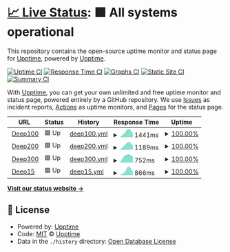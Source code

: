 # [📈 Live Status](https://upptime.github.io/upptime): <!--live status--> **🟩 All systems operational**

This repository contains the open-source uptime monitor and status page for [Upptime](https://upptime.js.org), powered by [Upptime](https://github.com/upptime/upptime).

[![Uptime CI](https://github.com/Levinna/upptime/workflows/Uptime%20CI/badge.svg)](https://github.com/Levinna/upptime/actions?query=workflow%3A%22Uptime+CI%22)
[![Response Time CI](https://github.com/Levinna/upptime/workflows/Response%20Time%20CI/badge.svg)](https://github.com/Levinna/upptime/actions?query=workflow%3A%22Response+Time+CI%22)
[![Graphs CI](https://github.com/Levinna/upptime/workflows/Graphs%20CI/badge.svg)](https://github.com/Levinna/upptime/actions?query=workflow%3A%22Graphs+CI%22)
[![Static Site CI](https://github.com/Levinna/upptime/workflows/Static%20Site%20CI/badge.svg)](https://github.com/Levinna/upptime/actions?query=workflow%3A%22Static+Site+CI%22)
[![Summary CI](https://github.com/Levinna/upptime/workflows/Summary%20CI/badge.svg)](https://github.com/Levinna/upptime/actions?query=workflow%3A%22Summary+CI%22)

With [Upptime](https://upptime.js.org), you can get your own unlimited and free uptime monitor and status page, powered entirely by a GitHub repository. We use [Issues](https://github.com/upptime/upptime/issues) as incident reports, [Actions](https://github.com/Levinna/upptime/actions) as uptime monitors, and [Pages](https://upptime.github.io/upptime) for the status page.

<!--start: status pages-->
<!-- This summary is generated by Upptime (https://github.com/upptime/upptime) -->
<!-- Do not edit this manually, your changes will be overwritten -->
<!-- prettier-ignore -->
| URL | Status | History | Response Time | Uptime |
| --- | ------ | ------- | ------------- | ------ |
| <img alt="" src="https://favicons.githubusercontent.com/deeplearning.handong.edu" height="13"> [Deep100](http://deeplearning.handong.edu) | 🟩 Up | [deep100.yml](https://github.com/Levinna/upptime/commits/HEAD/history/deep100.yml) | <details><summary><img alt="Response time graph" src="./graphs/deep100/response-time-week.png" height="20"> 1441ms</summary><br><a href="https://levinna.github.io/upptime/history/deep100"><img alt="Response time 1441" src="https://img.shields.io/endpoint?url=https%3A%2F%2Fraw.githubusercontent.com%2FLevinna%2Fupptime%2FHEAD%2Fapi%2Fdeep100%2Fresponse-time.json"></a><br><a href="https://levinna.github.io/upptime/history/deep100"><img alt="24-hour response time 1441" src="https://img.shields.io/endpoint?url=https%3A%2F%2Fraw.githubusercontent.com%2FLevinna%2Fupptime%2FHEAD%2Fapi%2Fdeep100%2Fresponse-time-day.json"></a><br><a href="https://levinna.github.io/upptime/history/deep100"><img alt="7-day response time 1441" src="https://img.shields.io/endpoint?url=https%3A%2F%2Fraw.githubusercontent.com%2FLevinna%2Fupptime%2FHEAD%2Fapi%2Fdeep100%2Fresponse-time-week.json"></a><br><a href="https://levinna.github.io/upptime/history/deep100"><img alt="30-day response time 1441" src="https://img.shields.io/endpoint?url=https%3A%2F%2Fraw.githubusercontent.com%2FLevinna%2Fupptime%2FHEAD%2Fapi%2Fdeep100%2Fresponse-time-month.json"></a><br><a href="https://levinna.github.io/upptime/history/deep100"><img alt="1-year response time 1441" src="https://img.shields.io/endpoint?url=https%3A%2F%2Fraw.githubusercontent.com%2FLevinna%2Fupptime%2FHEAD%2Fapi%2Fdeep100%2Fresponse-time-year.json"></a></details> | <details><summary><a href="https://levinna.github.io/upptime/history/deep100">100.00%</a></summary><a href="https://levinna.github.io/upptime/history/deep100"><img alt="All-time uptime 100.00%" src="https://img.shields.io/endpoint?url=https%3A%2F%2Fraw.githubusercontent.com%2FLevinna%2Fupptime%2FHEAD%2Fapi%2Fdeep100%2Fuptime.json"></a><br><a href="https://levinna.github.io/upptime/history/deep100"><img alt="24-hour uptime 100.00%" src="https://img.shields.io/endpoint?url=https%3A%2F%2Fraw.githubusercontent.com%2FLevinna%2Fupptime%2FHEAD%2Fapi%2Fdeep100%2Fuptime-day.json"></a><br><a href="https://levinna.github.io/upptime/history/deep100"><img alt="7-day uptime 100.00%" src="https://img.shields.io/endpoint?url=https%3A%2F%2Fraw.githubusercontent.com%2FLevinna%2Fupptime%2FHEAD%2Fapi%2Fdeep100%2Fuptime-week.json"></a><br><a href="https://levinna.github.io/upptime/history/deep100"><img alt="30-day uptime 100.00%" src="https://img.shields.io/endpoint?url=https%3A%2F%2Fraw.githubusercontent.com%2FLevinna%2Fupptime%2FHEAD%2Fapi%2Fdeep100%2Fuptime-month.json"></a><br><a href="https://levinna.github.io/upptime/history/deep100"><img alt="1-year uptime 100.00%" src="https://img.shields.io/endpoint?url=https%3A%2F%2Fraw.githubusercontent.com%2FLevinna%2Fupptime%2FHEAD%2Fapi%2Fdeep100%2Fuptime-year.json"></a></details>
| <img alt="" src="https://favicons.githubusercontent.com/deeplearning.handong.edu" height="13"> [Deep200](http://deeplearning.handong.edu) | 🟩 Up | [deep200.yml](https://github.com/Levinna/upptime/commits/HEAD/history/deep200.yml) | <details><summary><img alt="Response time graph" src="./graphs/deep200/response-time-week.png" height="20"> 1189ms</summary><br><a href="https://levinna.github.io/upptime/history/deep200"><img alt="Response time 1189" src="https://img.shields.io/endpoint?url=https%3A%2F%2Fraw.githubusercontent.com%2FLevinna%2Fupptime%2FHEAD%2Fapi%2Fdeep200%2Fresponse-time.json"></a><br><a href="https://levinna.github.io/upptime/history/deep200"><img alt="24-hour response time 1189" src="https://img.shields.io/endpoint?url=https%3A%2F%2Fraw.githubusercontent.com%2FLevinna%2Fupptime%2FHEAD%2Fapi%2Fdeep200%2Fresponse-time-day.json"></a><br><a href="https://levinna.github.io/upptime/history/deep200"><img alt="7-day response time 1189" src="https://img.shields.io/endpoint?url=https%3A%2F%2Fraw.githubusercontent.com%2FLevinna%2Fupptime%2FHEAD%2Fapi%2Fdeep200%2Fresponse-time-week.json"></a><br><a href="https://levinna.github.io/upptime/history/deep200"><img alt="30-day response time 1189" src="https://img.shields.io/endpoint?url=https%3A%2F%2Fraw.githubusercontent.com%2FLevinna%2Fupptime%2FHEAD%2Fapi%2Fdeep200%2Fresponse-time-month.json"></a><br><a href="https://levinna.github.io/upptime/history/deep200"><img alt="1-year response time 1189" src="https://img.shields.io/endpoint?url=https%3A%2F%2Fraw.githubusercontent.com%2FLevinna%2Fupptime%2FHEAD%2Fapi%2Fdeep200%2Fresponse-time-year.json"></a></details> | <details><summary><a href="https://levinna.github.io/upptime/history/deep200">100.00%</a></summary><a href="https://levinna.github.io/upptime/history/deep200"><img alt="All-time uptime 100.00%" src="https://img.shields.io/endpoint?url=https%3A%2F%2Fraw.githubusercontent.com%2FLevinna%2Fupptime%2FHEAD%2Fapi%2Fdeep200%2Fuptime.json"></a><br><a href="https://levinna.github.io/upptime/history/deep200"><img alt="24-hour uptime 100.00%" src="https://img.shields.io/endpoint?url=https%3A%2F%2Fraw.githubusercontent.com%2FLevinna%2Fupptime%2FHEAD%2Fapi%2Fdeep200%2Fuptime-day.json"></a><br><a href="https://levinna.github.io/upptime/history/deep200"><img alt="7-day uptime 100.00%" src="https://img.shields.io/endpoint?url=https%3A%2F%2Fraw.githubusercontent.com%2FLevinna%2Fupptime%2FHEAD%2Fapi%2Fdeep200%2Fuptime-week.json"></a><br><a href="https://levinna.github.io/upptime/history/deep200"><img alt="30-day uptime 100.00%" src="https://img.shields.io/endpoint?url=https%3A%2F%2Fraw.githubusercontent.com%2FLevinna%2Fupptime%2FHEAD%2Fapi%2Fdeep200%2Fuptime-month.json"></a><br><a href="https://levinna.github.io/upptime/history/deep200"><img alt="1-year uptime 100.00%" src="https://img.shields.io/endpoint?url=https%3A%2F%2Fraw.githubusercontent.com%2FLevinna%2Fupptime%2FHEAD%2Fapi%2Fdeep200%2Fuptime-year.json"></a></details>
| <img alt="" src="https://favicons.githubusercontent.com/deeplearning.handong.edu" height="13"> [Deep300](http://deeplearning.handong.edu) | 🟩 Up | [deep300.yml](https://github.com/Levinna/upptime/commits/HEAD/history/deep300.yml) | <details><summary><img alt="Response time graph" src="./graphs/deep300/response-time-week.png" height="20"> 752ms</summary><br><a href="https://levinna.github.io/upptime/history/deep300"><img alt="Response time 752" src="https://img.shields.io/endpoint?url=https%3A%2F%2Fraw.githubusercontent.com%2FLevinna%2Fupptime%2FHEAD%2Fapi%2Fdeep300%2Fresponse-time.json"></a><br><a href="https://levinna.github.io/upptime/history/deep300"><img alt="24-hour response time 752" src="https://img.shields.io/endpoint?url=https%3A%2F%2Fraw.githubusercontent.com%2FLevinna%2Fupptime%2FHEAD%2Fapi%2Fdeep300%2Fresponse-time-day.json"></a><br><a href="https://levinna.github.io/upptime/history/deep300"><img alt="7-day response time 752" src="https://img.shields.io/endpoint?url=https%3A%2F%2Fraw.githubusercontent.com%2FLevinna%2Fupptime%2FHEAD%2Fapi%2Fdeep300%2Fresponse-time-week.json"></a><br><a href="https://levinna.github.io/upptime/history/deep300"><img alt="30-day response time 752" src="https://img.shields.io/endpoint?url=https%3A%2F%2Fraw.githubusercontent.com%2FLevinna%2Fupptime%2FHEAD%2Fapi%2Fdeep300%2Fresponse-time-month.json"></a><br><a href="https://levinna.github.io/upptime/history/deep300"><img alt="1-year response time 752" src="https://img.shields.io/endpoint?url=https%3A%2F%2Fraw.githubusercontent.com%2FLevinna%2Fupptime%2FHEAD%2Fapi%2Fdeep300%2Fresponse-time-year.json"></a></details> | <details><summary><a href="https://levinna.github.io/upptime/history/deep300">100.00%</a></summary><a href="https://levinna.github.io/upptime/history/deep300"><img alt="All-time uptime 100.00%" src="https://img.shields.io/endpoint?url=https%3A%2F%2Fraw.githubusercontent.com%2FLevinna%2Fupptime%2FHEAD%2Fapi%2Fdeep300%2Fuptime.json"></a><br><a href="https://levinna.github.io/upptime/history/deep300"><img alt="24-hour uptime 100.00%" src="https://img.shields.io/endpoint?url=https%3A%2F%2Fraw.githubusercontent.com%2FLevinna%2Fupptime%2FHEAD%2Fapi%2Fdeep300%2Fuptime-day.json"></a><br><a href="https://levinna.github.io/upptime/history/deep300"><img alt="7-day uptime 100.00%" src="https://img.shields.io/endpoint?url=https%3A%2F%2Fraw.githubusercontent.com%2FLevinna%2Fupptime%2FHEAD%2Fapi%2Fdeep300%2Fuptime-week.json"></a><br><a href="https://levinna.github.io/upptime/history/deep300"><img alt="30-day uptime 100.00%" src="https://img.shields.io/endpoint?url=https%3A%2F%2Fraw.githubusercontent.com%2FLevinna%2Fupptime%2FHEAD%2Fapi%2Fdeep300%2Fuptime-month.json"></a><br><a href="https://levinna.github.io/upptime/history/deep300"><img alt="1-year uptime 100.00%" src="https://img.shields.io/endpoint?url=https%3A%2F%2Fraw.githubusercontent.com%2FLevinna%2Fupptime%2FHEAD%2Fapi%2Fdeep300%2Fuptime-year.json"></a></details>
| <img alt="" src="https://favicons.githubusercontent.com/deeplearning.handong.edu" height="13"> [Deep15](http://deeplearning.handong.edu) | 🟩 Up | [deep15.yml](https://github.com/Levinna/upptime/commits/HEAD/history/deep15.yml) | <details><summary><img alt="Response time graph" src="./graphs/deep15/response-time-week.png" height="20"> 866ms</summary><br><a href="https://levinna.github.io/upptime/history/deep15"><img alt="Response time 866" src="https://img.shields.io/endpoint?url=https%3A%2F%2Fraw.githubusercontent.com%2FLevinna%2Fupptime%2FHEAD%2Fapi%2Fdeep15%2Fresponse-time.json"></a><br><a href="https://levinna.github.io/upptime/history/deep15"><img alt="24-hour response time 866" src="https://img.shields.io/endpoint?url=https%3A%2F%2Fraw.githubusercontent.com%2FLevinna%2Fupptime%2FHEAD%2Fapi%2Fdeep15%2Fresponse-time-day.json"></a><br><a href="https://levinna.github.io/upptime/history/deep15"><img alt="7-day response time 866" src="https://img.shields.io/endpoint?url=https%3A%2F%2Fraw.githubusercontent.com%2FLevinna%2Fupptime%2FHEAD%2Fapi%2Fdeep15%2Fresponse-time-week.json"></a><br><a href="https://levinna.github.io/upptime/history/deep15"><img alt="30-day response time 866" src="https://img.shields.io/endpoint?url=https%3A%2F%2Fraw.githubusercontent.com%2FLevinna%2Fupptime%2FHEAD%2Fapi%2Fdeep15%2Fresponse-time-month.json"></a><br><a href="https://levinna.github.io/upptime/history/deep15"><img alt="1-year response time 866" src="https://img.shields.io/endpoint?url=https%3A%2F%2Fraw.githubusercontent.com%2FLevinna%2Fupptime%2FHEAD%2Fapi%2Fdeep15%2Fresponse-time-year.json"></a></details> | <details><summary><a href="https://levinna.github.io/upptime/history/deep15">100.00%</a></summary><a href="https://levinna.github.io/upptime/history/deep15"><img alt="All-time uptime 100.00%" src="https://img.shields.io/endpoint?url=https%3A%2F%2Fraw.githubusercontent.com%2FLevinna%2Fupptime%2FHEAD%2Fapi%2Fdeep15%2Fuptime.json"></a><br><a href="https://levinna.github.io/upptime/history/deep15"><img alt="24-hour uptime 100.00%" src="https://img.shields.io/endpoint?url=https%3A%2F%2Fraw.githubusercontent.com%2FLevinna%2Fupptime%2FHEAD%2Fapi%2Fdeep15%2Fuptime-day.json"></a><br><a href="https://levinna.github.io/upptime/history/deep15"><img alt="7-day uptime 100.00%" src="https://img.shields.io/endpoint?url=https%3A%2F%2Fraw.githubusercontent.com%2FLevinna%2Fupptime%2FHEAD%2Fapi%2Fdeep15%2Fuptime-week.json"></a><br><a href="https://levinna.github.io/upptime/history/deep15"><img alt="30-day uptime 100.00%" src="https://img.shields.io/endpoint?url=https%3A%2F%2Fraw.githubusercontent.com%2FLevinna%2Fupptime%2FHEAD%2Fapi%2Fdeep15%2Fuptime-month.json"></a><br><a href="https://levinna.github.io/upptime/history/deep15"><img alt="1-year uptime 100.00%" src="https://img.shields.io/endpoint?url=https%3A%2F%2Fraw.githubusercontent.com%2FLevinna%2Fupptime%2FHEAD%2Fapi%2Fdeep15%2Fuptime-year.json"></a></details>

<!--end: status pages-->

[**Visit our status website →**](https://upptime.github.io/upptime)

## 📄 License

- Powered by: [Upptime](https://github.com/upptime/upptime)
- Code: [MIT](./LICENSE) © [Upptime](https://upptime.js.org)
- Data in the `./history` directory: [Open Database License](https://opendatacommons.org/licenses/odbl/1-0/)

